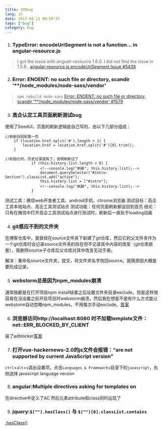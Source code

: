 ```yaml
---
title: 3月bug
lang: zh
date: 2017-04-11 09:59:37
tags: ["bug"]
category: bug
---
```


1. ### TypeError: encodeUriSegment is not a function... in angular-resource.js

> I got the issue with angualr-resource 1.6.0. I did not find the issue in 1.5.8 . [angular-resource.js encodeUriSegment Issue #5438](https://github.com/angular/angular.js/issues/5438)

2. ### Error: ENOENT: no such file or directory, scandir '**/node_modules/node-sass/vendor'

> `npm rebuild node-sass` [Error: ENOENT: no such file or directory, scandir '**/node_modules/node-sass/vendor' #1579](https://github.com/sass/node-sass/issues/1579)

3. ### 高企认定工具页面刷新测试bug

使用了SeedUI，页面的刷新逻辑是自己写的，由以下几部分组成：

```
//刷新则回到第一页
    if (location.href.split('#').length > 1) {
        location.href = location.href.split('#')[0].trim();
    }
    
//初始化时，历史记录就有了，说明刷新过了
            if (this.history.list.length > 0) {
                <!--console.log("刷新", this.history.list);-->
                document.querySelector("#intro-Section").classList.add("active");
                this.history.list = ["#intro"];
                <!--console.log("刷新", this.history.list);-->
            }
```

测试工具：微信web开发者工具、android手机、chrome浏览器
测试目标：高企工具本地站点、高企工具测试站点
测试功能：任何页面刷新都会回到首页
结论：只有在微信中打开高企工具测试站点进行测试时，刷新后一直处于loading动画

4. ### git感应不到的文件夹

在博客仓库中，我曾经在source文件夹下新建了git仓库，然后它的父文件夹作为一个git仓库时会记录source文件夹的存在但不记录其中内容的改变（git仓库嵌套），我删除source子仓库后父仓库对其中改变无动于衷。

解决：重命名source文件夹，提交，将文件夹名字改回source。我猜原因大概是要形成记录。

5. ### webstorm总是因为npm_modules崩溃

通常我都是在打开项目npm install结束之后设置文件夹目录exclude，但是这样很容易在没设置之前开启项目时webstorm崩溃，然后我在想是不是有什么方式能让webstorm自动忽略npm_modules，不用每次手动exclude。[答案](http://www.cnblogs.com/chengwb/p/6183440.html)

6. ### 浏览器访问http://localhost:8080 时不加载template文件：net::ERR_BLOCKED_BY_CLIENT

装了adblocker[答案](http://stackoverflow.com/questions/23341765/getting-neterr-blocked-by-client-error-on-some-ajax-calls)

7. ### 打开vue-hackernews-2.0的js文件会报错：“are not supported by current JavaScript version”

`ctrl`+`alt`+`s`调出设置项，点击`Languages & Frameworks`目录下的`javascript`，右侧选择 javascript language version

8. ### angular:Multiple directives asking for templates on

在directive中定义了AC 然后元素attribute和class同时出现了

9. ### jquery:`$("").hasClass()` 与 `$("")[0].classList.contains`

[.hasClass()](http://api.jquery.com/hasClass/)